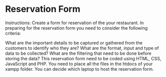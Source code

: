 # Reservation Form
Instructions:
Create a form for reservation of the your restaurant. In preparing for the reservation form you need to consider the following criteria:

What are the important details to be captured or gathered from the customers to identify who they are?
What are the format, input and type of data to be collected?
What are the filtering that need to be done before storing the data?
This reservation form need to be coded using HTML, CSS, JavaScript and PHP. You need to place all the files in the htdocs of your xampp folder. You can decide which laptop to host the reservation form.


